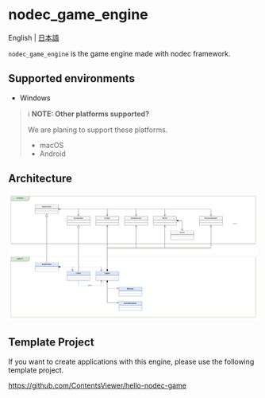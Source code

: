 # nodec_game_engine

English | [日本語](./README_jp.md)

`nodec_game_engine` is the game engine made with nodec framework.

## Supported environments

* Windows

> ℹ️ **NOTE: Other platforms supported?**
>
> We are planing to support these platforms.
>
> * macOS
> * Android

## Architecture

![](./docs/architecture.drawio.png)

## Template Project

If you want to create applications with this engine,
please use the following template project.

<https://github.com/ContentsViewer/hello-nodec-game>
